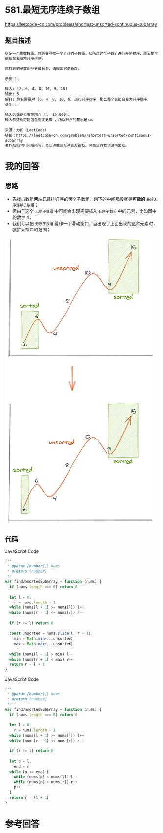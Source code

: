 # 581.最短无序连续子数组

https://leetcode-cn.com/problems/shortest-unsorted-continuous-subarray

## 题目描述

```
给定一个整数数组，你需要寻找一个连续的子数组，如果对这个子数组进行升序排序，那么整个数组都会变为升序排序。

你找到的子数组应是最短的，请输出它的长度。

示例 1:

输入: [2, 6, 4, 8, 10, 9, 15]
输出: 5
解释: 你只需要对 [6, 4, 8, 10, 9] 进行升序排序，那么整个表都会变为升序排序。
说明 :

输入的数组长度范围在 [1, 10,000]。
输入的数组可能包含重复元素 ，所以升序的意思是<=。

来源：力扣（LeetCode）
链接：https://leetcode-cn.com/problems/shortest-unsorted-continuous-subarray
著作权归领扣网络所有。商业转载请联系官方授权，非商业转载请注明出处。
```

# 我的回答

## 思路

- 先找出数组两端已经排好序的两个子数组，剩下的中间那段就是**可能的** `最短无序连续子数组`；
- 但由于这个 `无序子数组` 中可能会出现需要插入 `有序子数组` 中的元素，比如图中的数字 4，
- 我们可以把 `无序子数组` 看作一个滑动窗口，当出现了上面出现的这种元素时，就扩大窗口的范围；

![](../assets/581_0.png)

## 代码

JavaScript Code

```js
/**
 * @param {number[]} nums
 * @return {number}
 */
var findUnsortedSubarray = function (nums) {
  if (nums.length === 0) return 0

  let l = 0,
    r = nums.length - 1
  while (nums[l + 1] >= nums[l]) l++
  while (nums[r - 1] <= nums[r]) r--

  if (r <= l) return 0

  const unsorted = nums.slice(l, r + 1),
    min = Math.min(...unsorted),
    max = Math.max(...unsorted)

  while (nums[l - 1] > min) l--
  while (nums[r + 1] < max) r++
  return r - l + 1
}
```

JavaScript Code

```js
/**
 * @param {number[]} nums
 * @return {number}
 */
var findUnsortedSubarray = function (nums) {
  if (nums.length === 0) return 0

  let l = 0,
    r = nums.length - 1
  while (nums[l + 1] >= nums[l]) l++
  while (nums[r - 1] <= nums[r]) r--

  if (r <= l) return 0

  let p = l,
    end = r
  while (p <= end) {
    while (nums[p] < nums[l]) l--
    while (nums[p] > nums[r]) r++
    p++
  }
  return r - (l + 1)
}
```

# 参考回答
